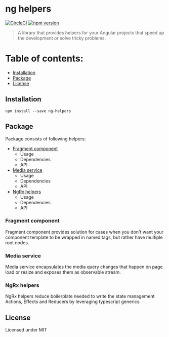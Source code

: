 # ng helpers

[![CircleCI](https://circleci.com/gh/meeroslav/ng-helpers/tree/master.svg?style=svg)](https://circleci.com/gh/meeroslav/ng-helpers/tree/master)
[![npm version](https://badge.fury.io/js/ng-helpers.svg)](https://www.npmjs.com/package/ng-helpers)

> A library that provides helpers for your Angular projects that speed up the development or solve tricky problems.

# Table of contents:
- [Installation](#installation)
- [Package](#package)
- [License](#license)

## Installation
```
npm install --save ng-helpers
```

## Package
Package consists of following helpers:
- [Fragment component](#fragment-component)
  - Usage
  - Dependencies
  - API
- [Media service](#media-service)
  - Usage
  - Dependencies
  - API
- [NgRx helpers](#ngrx-helpers)
  - Usage
  - Dependencies
  - API

### Fragment component

Fragment component provides solution for cases when you don't want your component template to be wrapped in named tags, but rather have multiple root nodes.

### Media service

Media service encapsulates the media query changes that happen on page load or resize and exposes them as observable stream.

### NgRx helpers

NgRx helpers reduce boilerplate needed to write the state management Actions, Effects and Reducers by leveraging typescript generics. 

## License
Licensed under MIT
